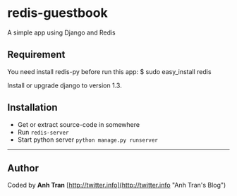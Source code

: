 # redis-guestbook #
A simple app using Django and Redis

## Requirement ##
You need install redis-py before run this app:
    $ sudo easy_install redis

Install or upgrade django to version 1.3.

## Installation ##
- Get or extract source-code in somewhere
- Run `redis-server`
- Start python server `python manage.py runserver`

----------------
## Author ##
Coded by __Anh Tran__
[http://twitter.info](http://twitter.info "Anh Tran's Blog")